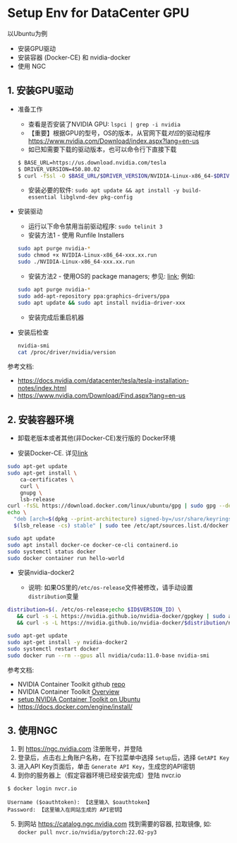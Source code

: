# Setup Env for DataCenter GPU

以Ubuntu为例

* 安装GPU驱动
* 安装容器 (Docker-CE) 和 nvidia-docker
* 使用 NGC

## 1. 安装GPU驱动


* 准备工作

    * 查看是否安装了NVIDIA GPU: `lspci | grep -i nvidia`
    * 【重要】根据GPU的型号，OS的版本，从官网下载*对应*的驱动程序 https://www.nvidia.com/Download/index.aspx?lang=en-us
    * 如已知需要下载的驱动版本，也可以命令行下直接下载
    ```bash
    $ BASE_URL=https://us.download.nvidia.com/tesla
    $ DRIVER_VERSION=450.80.02
    $ curl -fSsl -O $BASE_URL/$DRIVER_VERSION/NVIDIA-Linux-x86_64-$DRIVER_VERSION.run
    ```    
    * 安装必要的软件: `sudo apt update && apt install -y build-essential libglvnd-dev pkg-config`

* 安装驱动

    * 运行以下命令禁用当前驱动程序: `sudo telinit 3`
    * 安装方法1 - 使用 Runfile Installers

    ```bash
    sudo apt purge nvidia-*
    sudo chmod +x NVIDIA-Linux-x86_64-xxx.xx.run
    sudo ./NVIDIA-Linux-x86_64-xxx.xx.run
    ```

    * 安装方法2 - 使用OS的 package managers; 参见: [link](https://docs.nvidia.com/datacenter/tesla/tesla-installation-notes/index.html#package-manager); 例如: 

    ```bash
    sudo apt purge nvidia-*
    sudo add-apt-repository ppa:graphics-drivers/ppa
    sudo apt update && sudo apt install nvidia-driver-xxx
    ```

    * 安装完成后重启机器

* 安装后检查

    ```bash
    nvidia-smi
    cat /proc/driver/nvidia/version
    ```

参考文档:

* https://docs.nvidia.com/datacenter/tesla/tesla-installation-notes/index.html
* https://www.nvidia.com/Download/Find.aspx?lang=en-us 

 
## 2. 安装容器环境


* 卸载老版本或者其他(非Docker-CE)发行版的 Docker环境

* 安装Docker-CE. 详见[link](https://docs.docker.com/engine/install/)

```bash
sudo apt-get update
sudo apt-get install \
    ca-certificates \
    curl \
    gnupg \
    lsb-release
curl -fsSL https://download.docker.com/linux/ubuntu/gpg | sudo gpg --dearmor -o /usr/share/keyrings/docker-archive-keyring.gpg
echo \
  "deb [arch=$(dpkg --print-architecture) signed-by=/usr/share/keyrings/docker-archive-keyring.gpg] https://download.docker.com/linux/ubuntu \
  $(lsb_release -cs) stable" | sudo tee /etc/apt/sources.list.d/docker.list > /dev/null
```

```bash
sudo apt update
sudo apt install docker-ce docker-ce-cli containerd.io
sudo systemctl status docker
sudo docker container run hello-world
```
* 安装nvidia-docker2

    * 说明: 如果OS里的`/etc/os-release`文件被修改，请手动设置 `distribution`变量

```bash
distribution=$(. /etc/os-release;echo $ID$VERSION_ID) \
   && curl -s -L https://nvidia.github.io/nvidia-docker/gpgkey | sudo apt-key add - \
   && curl -s -L https://nvidia.github.io/nvidia-docker/$distribution/nvidia-docker.list | sudo tee /etc/apt/sources.list.d/nvidia-docker.list

sudo apt-get update
sudo apt-get install -y nvidia-docker2
sudo systemctl restart docker
sudo docker run --rm --gpus all nvidia/cuda:11.0-base nvidia-smi
```

参考文档:

* NVIDIA Container Toolkit github [repo](https://github.com/NVIDIA/nvidia-docker)
* NVIDIA Container Toolkit [Overview](https://docs.nvidia.com/datacenter/cloud-native/container-toolkit/overview.html)
* [setup NVIDIA Container Toolkit on Ubuntu](https://docs.nvidia.com/datacenter/cloud-native/container-toolkit/install-guide.html#installing-on-ubuntu-and-debian)
* https://docs.docker.com/engine/install/



## 3. 使用NGC


1. 到 https://ngc.nvidia.com 注册账号，并登陆
2. 登录后，点击右上角账户名称，在下拉菜单中选择 `Setup`后，选择 `GetAPI Key`
3. 进入API Key页面后，单击 `Generate API Key`，生成您的API密钥
4. 到你的服务器上（假定容器环境已经安装完成）登陆 nvcr.io

```
$ docker login nvcr.io

Username ($oauthtoken): 【这里输入 $oauthtoken】
Password: 【这里输入在网站生成的 API密钥】

```

5. 到网站 https://catalog.ngc.nvidia.com 找到需要的容器, 拉取镜像, 如: `docker pull nvcr.io/nvidia/pytorch:22.02-py3`





